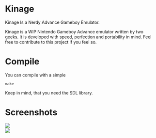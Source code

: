 # Kinage

Kinage Is a Nerdy Advance Gameboy Emulator.

Kinage is a WIP Nintendo Gameboy Advance emulator written by two geeks. It is developed with speed, perfection and portability in mind. Feel free to contribute to this project if you feel so. 

# Compile

You can compile with a simple
```
make
```
Keep in mind, that you need the SDL library.

# Screenshots

<img src="http://i4.minus.com/i9njdL7RLtWJX.png"><br>
<img src="http://i7.minus.com/ibkltFKaoJPDDw.png">
